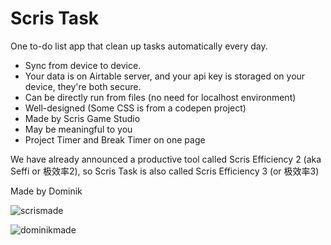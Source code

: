 # Scris Task
One to-do list app that clean up tasks automatically every day.

- Sync from device to device.
- Your data is on Airtable server, and your api key is storaged on your device, they're both secure.
- Can be directly run from files (no need for localhost environment)
- Well-designed (Some CSS is from a codepen project)
- Made by Scris Game Studio
- May be meaningful to you
- Project Timer and Break Timer on one page

We have already announced a productive tool called Scris Efficiency 2 (aka Seffi or 极效率2), so Scris Task is also called Scris Efficiency 3 (or 极效率3)

Made by Dominik

![scrismade](https://img.shields.io/badge/Made%20with%20love%20by-Scris%20Game%20Studio-33ccff.svg)

![dominikmade](https://img.shields.io/badge/Developed%20by-Dominik%20Qiu-brightgreen.svg)
